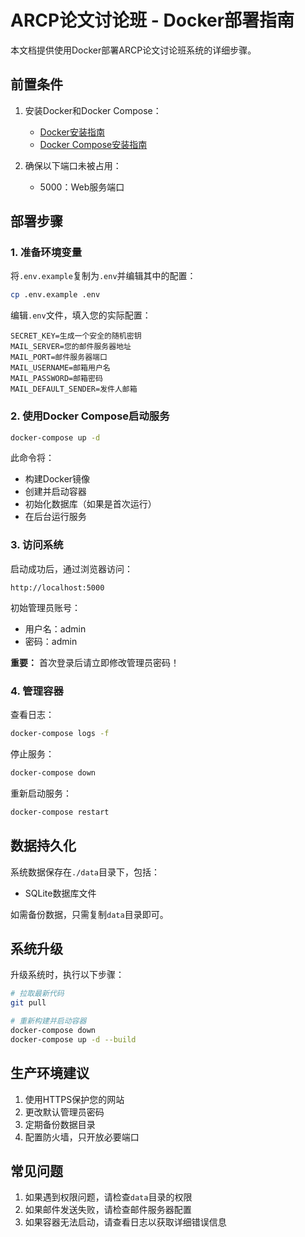 # ARCP论文讨论班 - Docker部署指南

本文档提供使用Docker部署ARCP论文讨论班系统的详细步骤。

## 前置条件

1. 安装Docker和Docker Compose：
   - [Docker安装指南](https://docs.docker.com/get-docker/)
   - [Docker Compose安装指南](https://docs.docker.com/compose/install/)

2. 确保以下端口未被占用：
   - 5000：Web服务端口

## 部署步骤

### 1. 准备环境变量

将`.env.example`复制为`.env`并编辑其中的配置：

```bash
cp .env.example .env
```

编辑`.env`文件，填入您的实际配置：

```
SECRET_KEY=生成一个安全的随机密钥
MAIL_SERVER=您的邮件服务器地址
MAIL_PORT=邮件服务器端口
MAIL_USERNAME=邮箱用户名
MAIL_PASSWORD=邮箱密码
MAIL_DEFAULT_SENDER=发件人邮箱
```

### 2. 使用Docker Compose启动服务

```bash
docker-compose up -d
```

此命令将：
- 构建Docker镜像
- 创建并启动容器
- 初始化数据库（如果是首次运行）
- 在后台运行服务

### 3. 访问系统

启动成功后，通过浏览器访问：

```
http://localhost:5000
```

初始管理员账号：
- 用户名：admin
- 密码：admin

**重要：** 首次登录后请立即修改管理员密码！

### 4. 管理容器

查看日志：
```bash
docker-compose logs -f
```

停止服务：
```bash
docker-compose down
```

重新启动服务：
```bash
docker-compose restart
```

## 数据持久化

系统数据保存在`./data`目录下，包括：
- SQLite数据库文件

如需备份数据，只需复制`data`目录即可。

## 系统升级

升级系统时，执行以下步骤：

```bash
# 拉取最新代码
git pull

# 重新构建并启动容器
docker-compose down
docker-compose up -d --build
```

## 生产环境建议

1. 使用HTTPS保护您的网站
2. 更改默认管理员密码
3. 定期备份数据目录
4. 配置防火墙，只开放必要端口

## 常见问题

1. 如果遇到权限问题，请检查`data`目录的权限
2. 如果邮件发送失败，请检查邮件服务器配置
3. 如果容器无法启动，请查看日志以获取详细错误信息 
